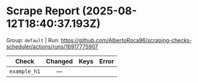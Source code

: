 # Scrape Report (2025-08-12T18:40:37.193Z)

Group: `default`  |  Run: https://github.com/AlbertoRoca96/scraping-checks-scheduler/actions/runs/16917775907

| Check | Changed | Keys | Error |
|---|:---:|:--|:--|
| `example_h1` | — |  |  |
